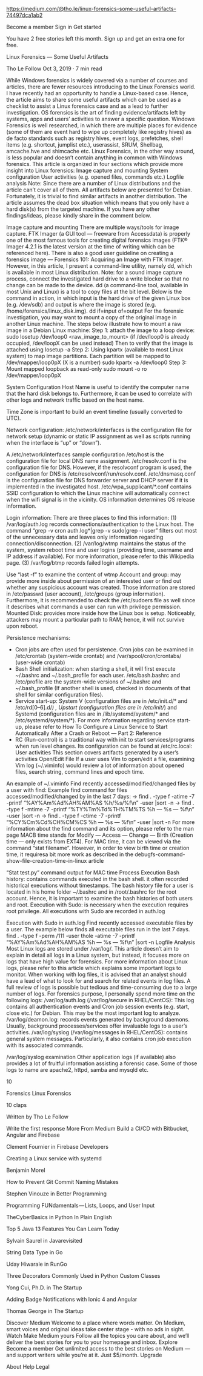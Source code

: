 https://medium.com/@tho.le/linux-forensics-some-useful-artifacts-74497dca1ab2


Become a member
Sign in
Get started

You have 2 free stories left this month. Sign up and get an extra one for free.


Linux Forensics — Some Useful Artifacts

Tho Le
Follow
Oct 3, 2019 · 7 min read





While Windows forensics is widely covered via a number of courses and articles, there are fewer resources introducing to the Linux Forensics world. I have recently had an opportunity to handle a Linux-based case. Hence, the article aims to share some useful artifacts which can be used as a checklist to assist a Linux forensics case and as a lead to further investigation.
OS forensics is the art of finding evidence/artifacts left by systems, apps and users’ activities to answer a specific question. Windows Forensics is well researched, in which there are multiple places for evidence (some of them are event hard to wipe up completely like registry hives) as de facto standards such as registry hives, event logs, prefetches, shell items (e.g. shortcut, jumplist etc.), userassist, SRUM, Shellbag, amcache.hve and shimcache etc. Linux Forensics, in the other way around, is less popular and doesn’t contain anything in common with Windows forensics. This article is organized in four sections which provide more insight into Linux forensics:
Image capture and mounting
System configuration
User activities (e.g. opened files, commands etc.)
Logfile analysis
Note:
Since there are a number of Linux distributions and the article can’t cover all of them. All artifacts below are presented for Debian. Fortunately, it is trivial to find similar artifacts in another distribution.
The article assumes the dead box situation which means that you only have a hard disk(s) from the targeted machine.
If you have any other findings/ideas, please kindly share in the comment below.

Image capture and mounting
There are multiple ways/tools for image capture. FTK Imager (a GUI tool — freeware from Accessdata) is properly one of the most famous tools for creating digital forensics images (FTK® Imager 4.2.1 is the latest version at the time of writing which can be referenced here). There is also a good user guideline on creating a forensics image — Forensics 101: Acquiring an Image with FTK Imager. However, in this article, I present a command-line utility, namely dd, which is available in most Linux distribution.
Note: for a sound image capture process, connect the investigated hard drive to a write blocker so that no change can be made to the device.
dd (a command-line tool, available in most Unix and Linux) is a tool to copy files at the bit level. Below is the command in action, in which input is the hard drive of the given Linux box (e.g. /dev/sdb) and output is where the image is stored (e.g. /home/forensics/linux_disk.img).
dd if=input of=output
For the forensic investigation, you may want to mount a copy of the original image in another Linux machine. The steps below illustrate how to mount a raw image in a Debian Linux machine:
Step 1: attach the image to a loop device:
sudo losetup /dev/loop0 <raw_image_to_mount> (if /dev/loop0 is already occupied, /dev/loopX can be used instead)
Then to verify that the image is attached using losetup -a
Step 2: Using kpartx (available to most Linux system) to map image partitions. Each partition will be mapped to /dev/mapper/loop0pX (X is a number)
sudo kpartx -a /dev/loop0
Step 3: Mount mapped loopback as read-only
sudo mount -o ro /dev/mapper/loop0pX

System Configuration
Host Name is useful to identify the computer name that the hard disk belongs to. Furthermore, it can be used to correlate with other logs and network traffic based on the host name.


Time Zone is important to build an event timeline (usually converted to UTC).


Network configuration:
/etc/network/interfaces is the configuration file for network setup (dynamic or static IP assignment as well as scripts running when the interface is “up” or “down”).


A /etc/network/interfaces sample configuration
/etc/host is the configuration file for local DNS name assignment.
/etc/resolv.conf is the configuration file for DNS. However, if the resolvconf program is used, the configuration for DNS is /etc/resolvconf/run/resolv.conf.
/etc/dnsmasq.conf is the configuration file for DNS forwarder server and DHCP server if it is implemented in the investigated host.
/etc/wpa_supplicant/*.conf contains SSID configuration to which the Linux machine will automatically connect when the wifi signal is in the vicinity.
OS information determines OS release information.


Login information:
There are three places to find this information:
(1) /var/log/auth.log records connections/authentication to the Linux host. The command “grep -v cron auth.log*|grep -v sudo|grep -i user” filters out most of the unnecessary data and leaves only information regarding connection/disconnection.
(2) /var/log/wtmp maintains the status of the system, system reboot time and user logins (providing time, username and IP address if available). For more information, please refer to this Wikipedia page.
(3) /var/log/btmp records failed login attempts.


Use “last -f” to examine the content of wtmp
Account and group: may provide more inside about permission of an interested user or find out whether any suspicious account was created. Those information are stored in /etc/passwd (user account), /etc/groups (group information). Furthermore, it is recommended to check the /etc/sudoers file as well since it describes what commands a user can run with privilege permission.
Mounted Disk: provides more inside how the Linux box is setup. Noticeably, attackers may mount a particular path to RAM; hence, it will not survive upon reboot.


Persistence mechanisms: 
- Cron jobs are often used for persistence. Cron jobs can be examined in /etc/crontab (system-wide crontab) and /var/spool/cron/crontabs/<username> (user-wide crontab)
- Bash Shell initialization: when starting a shell, it will first execute ~/.bashrc and ~/.bash_profile for each user. /etc/bash.bashrc and /etc/profile are the system-wide versions of ~/.bashrc and ~/.bash_profile (If another shell is used, checked in documents of that shell for similar configuration files).
- Service start-up: System V (configuration files are in /etc/init.d/* and /etc/rd[0–6].d/*) , Upstart (configuration files are in /etc/init/*) and Systemd (configuration files are in /lib/systemd/system/* and /etc/systemd/system/*). For more information regarding service start-up, please refer to How To Configure a Linux Service to Start Automatically After a Crash or Reboot — Part 2: Reference
- RC (Run-control) is a traditional way with init to start services/programs when run level changes. Its configuration can be found at /etc/rc.local:
User activities
This section covers artifacts generated by a user’s activities
Open/Edit File
If a user uses Vim to open/edit a file, examining Vim log (~/.viminfo) would review a lot of information about opened files, search string, command lines and epoch time.


An example of ~/.viminfo
Find recently accessed/modified/changed files by a user with find:
Example find command for files accessed/modified/changed by <username> in the last 7 days:
→ find . -type f -atime -7 -printf “%AY%Am%Ad%AH%AM%AS %h/%s/%f\n” -user <username>|sort -n
→ find . -type f -mtime -7 -printf “%TY%Tm%Td%TH%TM%TS %h — %s — %f\n” -user <username>|sort -n
→ find . -type f -ctime -7 -printf “%CY%Cm%Cd%CH%CM%CS %h — %s — %f\n” -user <username>|sort -n
For more information about the find command and its option, please refer to the man page
MACB time stands for Modify — Access — Change — Birth (Creation time — only exists from EXT4). For MAC time, it can be viewed via the command “stat filename”. However, in order to view birth time or creation time, it requiresa bit more work as described in the debugfs-command-show-file-creation-time-in-linux article


“Stat test.py” command output for MAC time
Process Execution
Bash history: contains commands executed in the bash shell. it often recorded historical executions without timestamps. The bash history file for a user is located in his home folder ~/.bashrc and in /root/.bashrc for the root account. Hence, it is important to examine the bash histories of both users and root.
Execution with Sudo: is necessary when the execution requires root privilege. All executions with Sudo are recorded in auth.log


Execution with Sudo in auth.log
Find recently accessed executable files by a user. The example below finds all executable files run in the last 7 days.
find . -type f -perm /111 -user thole -atime -7 -printf “%AY%Am%Ad%AH%AM%AS %h — %s — %f\n” |sort -n
Logfile Analysis
Most Linux logs are stored under /var/log/. This article doesn’t aim to explain in detail all logs in a Linux system, but instead, it focuses more on logs that have high value for forensics. For more information about Linux logs, please refer to this article which explains some important logs to monitor.
When working with log files, it is advised that an analyst should have a lead of what to look for and search for related events in log files. A full review of logs is possible but tedious and time-consuming due to a large number of logs. For forensics purpose, I personally spend more time on the following logs:
/var/log/auth.log (/var/log/secure in RHEL/CentOS): This log contains all authentication events and Cron job session events (e.g. start, close etc.) for Debian. This may be the most important log to analyze.
/var/log/deamon.log: records events generated by background daemons. Usually, background processes/services offer invaluable logs to a user’s activities.
/var/log/syslog (/var/log/messages in RHEL/CentOS): contains general system messages. Particularly, it also contains cron job execution with its associated commands.


/var/log/syslog examination
Other application logs (if available) also provides a lot of fruitful information assisting a forensic case. Some of those logs to name are apache2, httpd, samba and mysqld etc.

10 





Forensics
Linux Forensics

10 claps






Written by
Tho Le
Follow

Write the first response
More From Medium
Build a CI/CD with Bitbucket, Angular and Firebase

Clement Fournier in Firebase Developers


Creating a Linux service with systemd

Benjamin Morel


How to Prevent Git Commit Naming Mistakes

Stephen Vinouze in Better Programming


Programming FUNdamentals — Lists, Loops, and User Input

TheCyberBasics in Python In Plain English


Top 5 Java 13 Features You Can Learn Today

Sylvain Saurel in Javarevisited


String Data Type in Go

Uday Hiwarale in RunGo


Three Decorators Commonly Used in Python Custom Classes

Yong Cui, Ph.D. in The Startup


Adding Badge Notifications with Ionic 4 and Angular

Thomas George in The Startup


Discover Medium
Welcome to a place where words matter. On Medium, smart voices and original ideas take center stage - with no ads in sight. Watch
Make Medium yours
Follow all the topics you care about, and we’ll deliver the best stories for you to your homepage and inbox. Explore
Become a member
Get unlimited access to the best stories on Medium — and support writers while you’re at it. Just $5/month. Upgrade

About
Help
Legal
